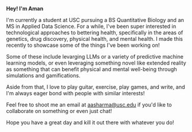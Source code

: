 **Hey! I'm Aman**

I'm currently a student at USC pursuing a BS Quantitative Biology and an MS in Applied Data Science. For a while, I've been super interested in technological approaches to bettering health, specifically in the areas of genetics, drug discovery, physical health, and mental health. I made this recently to showcase some of the things I've been working on!

Some of these include levarging LLMs or a variety of predictive machine learning models, or even leveraging something novel like extended reality as something that can benefit physical and mental well-being through simulations and gamifications.

Aside from that, I love to play guitar, exercise, play games, and write, and I'm always eager bond with people with similar interests!

Feel free to shoot me an email at aasharma@usc.edu if you'd like to collaborate on something or even just chat!

Hope you have a great day and kill it out there with whatever you do!
